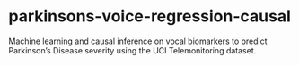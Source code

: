 # parkinsons-voice-regression-causal
Machine learning and causal inference on vocal biomarkers to predict Parkinson’s Disease severity using the UCI Telemonitoring dataset.
